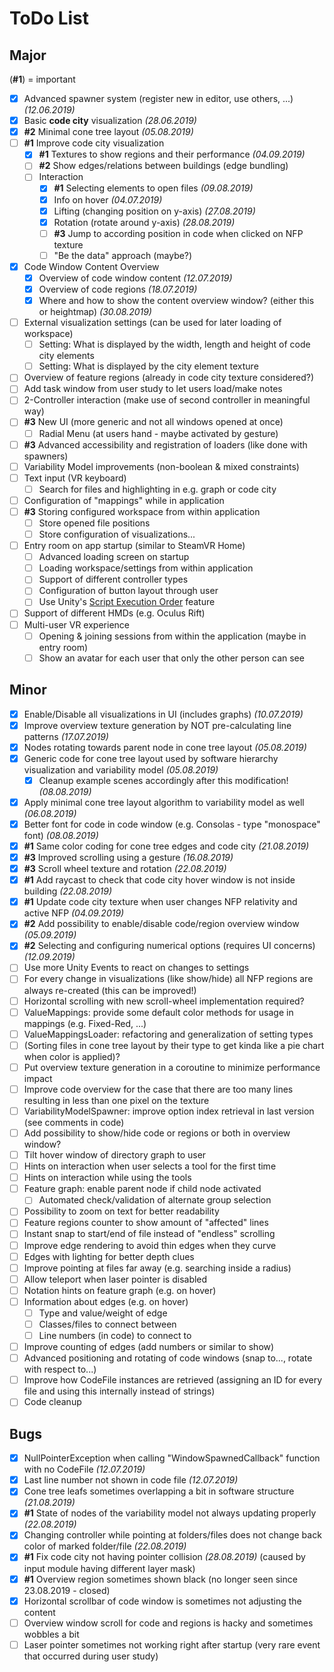 # ToDo List

## Major

(**#1**) = important

- [X] Advanced spawner system (register new in editor, use others, ...) *(12.06.2019)*
- [X] Basic **code city** visualization *(28.06.2019)*
- [X] **#2** Minimal cone tree layout *(05.08.2019)*
- [ ] **#1** Improve code city visualization
  - [X] **#1** Textures to show regions and their performance *(04.09.2019)*
  - [ ] **#2** Show edges/relations between buildings (edge bundling)
  - [ ] Interaction
    - [X] **#1** Selecting elements to open files *(09.08.2019)*
    - [X] Info on hover *(04.07.2019)*
    - [X] Lifting (changing position on y-axis) *(27.08.2019)*
    - [X] Rotation (rotate around y-axis) *(28.08.2019)*
    - [ ] **#3** Jump to according position in code when clicked on NFP texture
    - [ ] "Be the data" approach (maybe?)
- [X] Code Window Content Overview
  - [X] Overview of code window content *(12.07.2019)*
  - [X] Overview of code regions *(18.07.2019)*
  - [X] Where and how to show the content overview window? (either this or heightmap) *(30.08.2019)*
- [ ] External visualization settings (can be used for later loading of workspace)
  - [ ] Setting: What is displayed by the width, length and height of code city elements
  - [ ] Setting: What is displayed by the city element texture
- [ ] Overview of feature regions (already in code city texture considered?)
- [ ] Add task window from user study to let users load/make notes
- [ ] 2-Controller interaction (make use of second controller in meaningful way)
- [ ] **#3** New UI (more generic and not all windows opened at once)
  - [ ] Radial Menu (at users hand - maybe activated by gesture)
- [ ] **#3** Advanced accessibility and registration of loaders (like done with spawners)
- [ ] Variability Model improvements (non-boolean & mixed constraints)
- [ ] Text input (VR keyboard)
  - [ ] Search for files and highlighting in e.g. graph or code city
- [ ] Configuration of "mappings" while in application
- [ ] **#3** Storing configured workspace from within application
  - [ ] Store opened file positions
  - [ ] Store configuration of visualizations...
- [ ] Entry room on app startup (similar to SteamVR Home)
  - [ ] Advanced loading screen on startup
  - [ ] Loading workspace/settings from within application
  - [ ] Support of different controller types
  - [ ] Configuration of button layout through user
  - [ ] Use Unity's [Script Execution Order](https://docs.unity3d.com/Manual/class-MonoManager.html) feature
- [ ] Support of different HMDs (e.g. Oculus Rift)
- [ ] Multi-user VR experience
  - [ ] Opening & joining sessions from within the application (maybe in entry room)
  - [ ] Show an avatar for each user that only the other person can see

## Minor
- [X] Enable/Disable all visualizations in UI (includes graphs) *(10.07.2019)*
- [X] Improve overview texture generation by NOT pre-calculating line patterns *(17.07.2019)*
- [X] Nodes rotating towards parent node in cone tree layout *(05.08.2019)*
- [X] Generic code for cone tree layout used by software hierarchy visualization and variability model *(05.08.2019)*
  - [X] Cleanup example scenes accordingly after this modification! *(08.08.2019)*
- [X] Apply minimal cone tree layout algorithm to variability model as well *(06.08.2019)*
- [X] Better font for code in code window (e.g. Consolas - type "monospace" font) *(08.08.2019)*
- [X] **#1** Same color coding for cone tree edges and code city *(21.08.2019)*
- [X] **#3** Improved scrolling using a gesture *(16.08.2019)*
- [X] **#3** Scroll wheel texture and rotation *(22.08.2019)*
- [X] **#1** Add raycast to check that code city hover window is not inside building *(22.08.2019)*
- [X] **#1** Update code city texture when user changes NFP relativity and active NFP *(04.09.2019)*
- [X] **#2** Add possibility to enable/disable code/region overview window *(05.09.2019)*
- [X] **#2** Selecting and configuring numerical options (requires UI concerns) *(12.09.2019)*
- [ ] Use more Unity Events to react on changes to settings
- [ ] For every change in visualizations (like show/hide) all NFP regions are always re-created (this can be improved!)
- [ ] Horizontal scrolling with new scroll-wheel implementation required?
- [ ] ValueMappings: provide some default color methods for usage in mappings (e.g. Fixed-Red, ...)
- [ ] ValueMappingsLoader: refactoring and generalization of setting types
- [ ] \(Sorting files in cone tree layout by their type to get kinda like a pie chart when color is applied\)?
- [ ] Put overview texture generation in a coroutine to minimize performance impact
- [ ] Improve code overview for the case that there are too many lines resulting in less than one pixel on the texture
- [ ] VariabilityModelSpawner: improve option index retrieval in last version (see comments in code)
- [ ] Add possibility to show/hide code or regions or both in overview window?
- [ ] Tilt hover window of directory graph to user
- [ ] Hints on interaction when user selects a tool for the first time
- [ ] Hints on interaction while using the tools
- [ ] Feature graph: enable parent node if child node activated
  - [ ] Automated check/validation of alternate group selection
- [ ] Possibility to zoom on text for better readability
- [ ] Feature regions counter to show amount of "affected" lines
- [ ] Instant snap to start/end of file instead of "endless" scrolling
- [ ] Improve edge rendering to avoid thin edges when they curve
- [ ] Edges with lighting for better depth clues
- [ ] Improve pointing at files far away (e.g. searching inside a radius)
- [ ] Allow teleport when laser pointer is disabled
- [ ] Notation hints on feature graph (e.g. on hover)
- [ ] Information about edges (e.g. on hover)
  - [ ] Type and value/weight of edge
  - [ ] Classes/files to connect between
  - [ ] Line numbers (in code) to connect to
- [ ] Improve counting of edges (add numbers or similar to show)
- [ ] Advanced positioning and rotating of code windows (snap to..., rotate with respect to...)
- [ ] Improve how CodeFile instances are retrieved (assigning an ID for every file and using this internally instead of strings)
- [ ] Code cleanup

## Bugs
- [X] NullPointerException when calling "WindowSpawnedCallback" function with no CodeFile *(12.07.2019)*
- [X] Last line number not shown in code file *(12.07.2019)*
- [X] Cone tree leafs sometimes overlapping a bit in software structure *(21.08.2019)*
- [X] **#1** State of nodes of the variability model not always updating properly *(22.08.2019)*
- [X] Changing controller while pointing at folders/files does not change back color of marked folder/file *(22.08.2019)*
- [X] **#1** Fix code city not having pointer collision *(28.08.2019)* (caused by input module having different layer mask)
- [X] **#1** Overview region sometimes shown black (no longer seen since 23.08.2019 - closed)
- [X] Horizontal scrollbar of code window is sometimes not adjusting the content
- [ ] Overview window scroll for code and regions is hacky and sometimes wobbles a bit
- [ ] Laser pointer sometimes not working right after startup (very rare event that occurred during user study)
